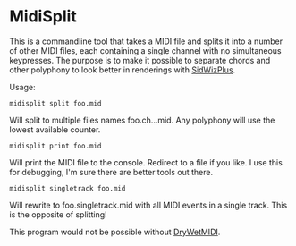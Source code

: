 MidiSplit
=========

This is a commandline tool that takes a MIDI file and splits it into a number of other MIDI files, each containing a single channel with no simultaneous keypresses. The purpose is to make it possible to separate chords and other polyphony to look better in renderings with [SidWizPlus](https://github.com/maxim-zhao/SidWizPlus).

Usage:

```
midisplit split foo.mid
```
Will split to multiple files names foo.ch<x>.<instrument>.<counter>.mid. Any polyphony will use the lowest available counter.

```
midisplit print foo.mid
```
Will print the MIDI file to the console. Redirect to a file if you like. I use this for debugging, I'm sure there are better tools out there.

```
midisplit singletrack foo.mid
```
Will rewrite to foo.singletrack.mid with all MIDI events in a single track. This is the opposite of splitting!


This program would not be possible without [DryWetMIDI](https://melanchall.github.io/drywetmidi/).